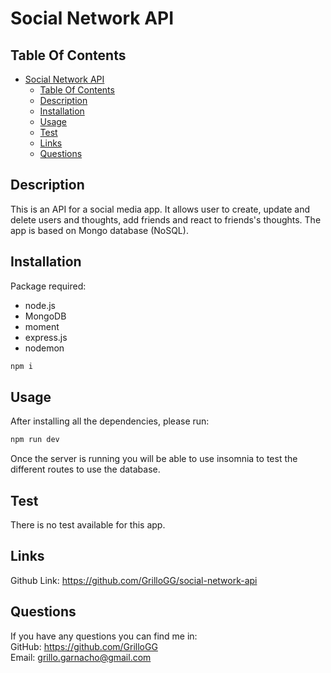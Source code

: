 # Social Network API

## Table Of Contents

- [Social Network API](#social-network-api)
  - [Table Of Contents](#table-of-contents)
  - [Description](#description)
  - [Installation](#installation)
  - [Usage](#usage)
  - [Test](#test)
  - [Links](#links)
  - [Questions](#questions)

## Description

This is an API for a social media app. It allows user to create, update and delete users and thoughts, add friends and react to friends's thoughts. The app is based on Mongo database (NoSQL).

## Installation

Package required: </br>

- node.js
- MongoDB
- moment
- express.js
- nodemon

```bash
npm i
```

## Usage

After installing all the dependencies, please run:

```bash
npm run dev
```

Once the server is running you will be able to use insomnia to test the different routes to use the database.

## Test

There is no test available for this app.

## Links

Github Link: https://github.com/GrilloGG/social-network-api

## Questions

If you have any questions you can find me in: </br>
GitHub: https://github.com/GrilloGG </br>
Email: grillo.garnacho@gmail.com
